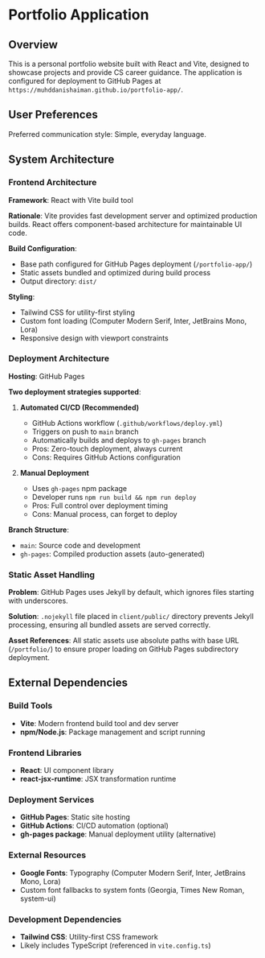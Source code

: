 # Portfolio Application

## Overview

This is a personal portfolio website built with React and Vite, designed to showcase projects and provide CS career guidance. The application is configured for deployment to GitHub Pages at `https://muhddanishaiman.github.io/portfolio-app/`.

## User Preferences

Preferred communication style: Simple, everyday language.

## System Architecture

### Frontend Architecture

**Framework**: React with Vite build tool

**Rationale**: Vite provides fast development server and optimized production builds. React offers component-based architecture for maintainable UI code.

**Build Configuration**: 
- Base path configured for GitHub Pages deployment (`/portfolio-app/`)
- Static assets bundled and optimized during build process
- Output directory: `dist/`

**Styling**: 
- Tailwind CSS for utility-first styling
- Custom font loading (Computer Modern Serif, Inter, JetBrains Mono, Lora)
- Responsive design with viewport constraints

### Deployment Architecture

**Hosting**: GitHub Pages

**Two deployment strategies supported**:

1. **Automated CI/CD (Recommended)**
   - GitHub Actions workflow (`.github/workflows/deploy.yml`)
   - Triggers on push to `main` branch
   - Automatically builds and deploys to `gh-pages` branch
   - Pros: Zero-touch deployment, always current
   - Cons: Requires GitHub Actions configuration

2. **Manual Deployment**
   - Uses `gh-pages` npm package
   - Developer runs `npm run build && npm run deploy`
   - Pros: Full control over deployment timing
   - Cons: Manual process, can forget to deploy

**Branch Structure**:
- `main`: Source code and development
- `gh-pages`: Compiled production assets (auto-generated)

### Static Asset Handling

**Problem**: GitHub Pages uses Jekyll by default, which ignores files starting with underscores.

**Solution**: `.nojekyll` file placed in `client/public/` directory prevents Jekyll processing, ensuring all bundled assets are served correctly.

**Asset References**: All static assets use absolute paths with base URL (`/portfolio/`) to ensure proper loading on GitHub Pages subdirectory deployment.

## External Dependencies

### Build Tools
- **Vite**: Modern frontend build tool and dev server
- **npm/Node.js**: Package management and script running

### Frontend Libraries
- **React**: UI component library
- **react-jsx-runtime**: JSX transformation runtime

### Deployment Services
- **GitHub Pages**: Static site hosting
- **GitHub Actions**: CI/CD automation (optional)
- **gh-pages package**: Manual deployment utility (alternative)

### External Resources
- **Google Fonts**: Typography (Computer Modern Serif, Inter, JetBrains Mono, Lora)
- Custom font fallbacks to system fonts (Georgia, Times New Roman, system-ui)

### Development Dependencies
- **Tailwind CSS**: Utility-first CSS framework
- Likely includes TypeScript (referenced in `vite.config.ts`)